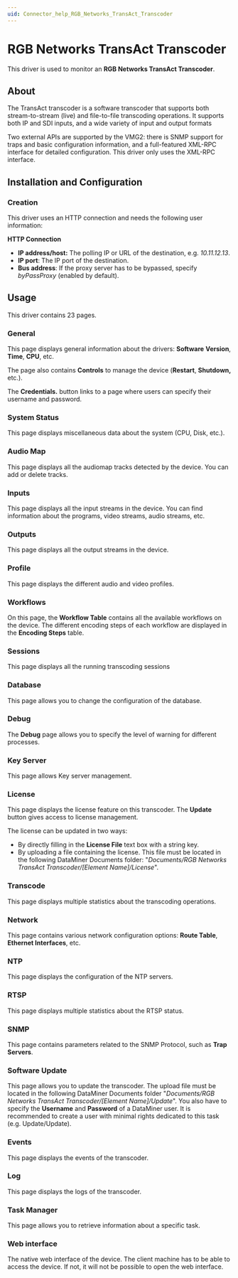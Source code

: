 ```yaml
---
uid: Connector_help_RGB_Networks_TransAct_Transcoder
---
```


# RGB Networks TransAct Transcoder

This driver is used to monitor an **RGB Networks TransAct Transcoder**.

## About

The TransAct transcoder is a software transcoder that supports both stream-to-stream (live) and file-to-file transcoding operations. It supports both IP and SDI inputs, and a wide variety of input and output formats

Two external APIs are supported by the VMG2: there is SNMP support for traps and basic configuration information, and a full-featured XML-RPC interface for detailed configuration. This driver only uses the XML-RPC interface.

## Installation and Configuration

### Creation

This driver uses an HTTP connection and needs the following user information:

**HTTP Connection**

- **IP address/host:** The polling IP or URL of the destination, e.g. *10.11.12.13*.
- **IP port**: The IP port of the destination.
- **Bus address**: If the proxy server has to be bypassed, specify *byPassProxy* (enabled by default).

## Usage

This driver contains 23 pages.

### General

This page displays general information about the drivers: **Software** **Version**, **Time**, **CPU**, etc.

The page also contains **Controls** to manage the device (**Restart**, **Shutdown,** etc.).

The **Credentials.** button links to a page where users can specify their username and password.

### System Status

This page displays miscellaneous data about the system (CPU, Disk, etc.).

### Audio Map

This page displays all the audiomap tracks detected by the device. You can add or delete tracks.

### Inputs

This page displays all the input streams in the device. You can find information about the programs, video streams, audio streams, etc.

### Outputs

This page displays all the output streams in the device.

### Profile

This page displays the different audio and video profiles.

### Workflows

On this page, the **Workflow Table** contains all the available workflows on the device. The different encoding steps of each workflow are displayed in the **Encoding Steps** table.

### Sessions

This page displays all the running transcoding sessions

### Database

This page allows you to change the configuration of the database.

### Debug

The **Debug** page allows you to specify the level of warning for different processes.

### Key Server

This page allows Key server management.

### License

This page displays the license feature on this transcoder. The **Update** button gives access to license management.

The license can be updated in two ways:

- By directly filling in the **License File** text box with a string key.
- By uploading a file containing the license. This file must be located in the following DataMiner Documents folder: "*Documents/RGB Networks TransAct Transcoder/\[Element Name\]/License*".

### Transcode

This page displays multiple statistics about the transcoding operations.

### Network

This page contains various network configuration options: **Route Table**, **Ethernet Interfaces**, etc.

### NTP

This page displays the configuration of the NTP servers.

### RTSP

This page displays multiple statistics about the RTSP status.

### SNMP

This page contains parameters related to the SNMP Protocol, such as **Trap Servers**.

### Software Update

This page allows you to update the transcoder. The upload file must be located in the following DataMiner Documents folder "*Documents/RGB Networks TransAct Transcoder/\[Element Name\]/Update*". You also have to specify the **Username** and **Password** of a DataMiner user. It is recommended to create a user with minimal rights dedicated to this task (e.g. Update/Update).

### Events

This page displays the events of the transcoder.

### Log

This page displays the logs of the transcoder.

### Task Manager

This page allows you to retrieve information about a specific task.

### Web interface

The native web interface of the device. The client machine has to be able to access the device. If not, it will not be possible to open the web interface.
